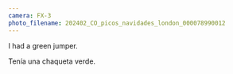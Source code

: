 ```yaml
---
camera: FX-3
photo_filename: 202402_CO_picos_navidades_london_000078990012
---
```


I had a green jumper.

Tenía una chaqueta verde.